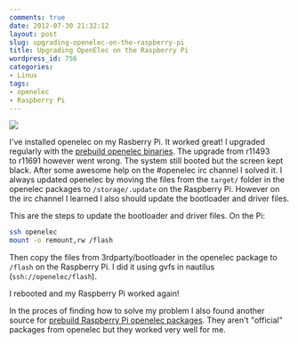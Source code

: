 ```yaml
---
comments: true
date: 2012-07-30 21:32:12
layout: post
slug: upgrading-openelec-on-the-raspberry-pi
title: Upgrading OpenElec on the Raspberry Pi
wordpress_id: 756
categories:
- Linux
tags:
- openelec
- Raspberry Pi
---
```


[![](/images/uploads/2012/07/openELEC1.jpg)](/images/uploads/2012/07/openELEC1.jpg)

I've installed openelec on my Rasberry Pi. It worked great! I upgraded regularly with the [prebuild openelec binaries](http://sources.openelec.tv/tmp/image/openelec-rpi/). The upgrade from r11493 to r11691 however went wrong. The system still booted but the screen kept black. After some awesome help on the #openelec irc channel I solved it. I always updated openelec by moving the files from the `target/` folder in the openelec packages to `/storage/.update` on the Raspberry Pi. However on the irc channel I learned I also should update the bootloader and driver files.

This are the steps to update the bootloader and driver files. On the Pi:

```bash
ssh openelec
mount -o remount,rw /flash
```

Then copy the files from 3rdparty/bootloader in the openelec package to `/flash` on the Raspberry Pi. I did it using gvfs in nautilus (`ssh://openelec/flash`).

I rebooted and my Raspberry Pi worked again!

In the proces of finding how to solve my problem I also found another source for [prebuild Raspberry Pi openelec packages](http://openelec.thestateofme.com/). They aren't "official" packages from openelec but they worked very well for me.
